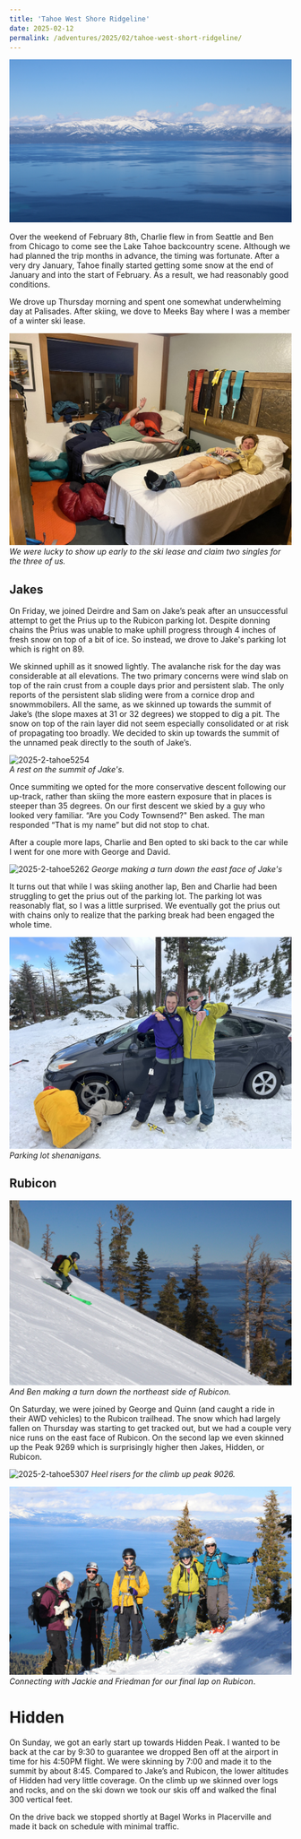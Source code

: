 ```yaml
---
title: 'Tahoe West Shore Ridgeline'
date: 2025-02-12
permalink: /adventures/2025/02/tahoe-west-short-ridgeline/
---
```


![2025-2-tahoe5361](/images/2025-02-tahoe-west-shore/2025-2-tahoe5317.jpg)  

Over the weekend of February 8th, Charlie flew in from Seattle and Ben from Chicago to come see the Lake Tahoe backcountry scene. Although we had planned the trip months in advance, the timing was fortunate. After a very dry January, Tahoe finally started getting some snow at the end of January and into the start of February. As a result, we had reasonably good conditions. 

We drove up Thursday morning and spent one somewhat underwhelming day at Palisades. After skiing, we dove to Meeks Bay where I was a member of a winter ski lease. 

![2025-2-tahoe5361](/images/2025-02-tahoe-west-shore/2025-2-tahoe5361.jpg)  
*We were lucky to show up early to the ski lease and claim two singles for the three of us.*

## Jakes

On Friday, we joined Deirdre and Sam on Jake’s peak after an unsuccessful attempt to get the Prius up to the Rubicon parking lot. Despite donning chains the Prius was unable to make uphill progress through 4 inches of fresh snow on top of a bit of ice. So instead, we drove to Jake's parking lot which is right on 89.

We skinned uphill as it snowed lightly. The avalanche risk for the day was considerable at all elevations. The two primary concerns were wind slab on top of the rain crust from a couple days prior and persistent slab. The only reports of the persistent slab sliding were from a cornice drop and snowmmobilers. All the same, as we skinned up towards the summit of Jake’s (the slope maxes at 31 or 32 degrees) we stopped to dig a pit. The snow on top of the rain layer did not seem especially consolidated or at risk of propagating too broadly. We decided to skin up towards the summit of the unnamed peak directly to the south of Jake’s. 

![2025-2-tahoe5254](/images/2025-02-tahoe-west-shore/2025-2-tahoe5254.JPG)  
*A rest on the summit of Jake's.*

Once summiting we opted for the more conservative descent following our up-track, rather than skiing the more eastern exposure that in places is steeper than 35 degrees. On our first descent we skied by a guy who looked very familiar. “Are you Cody Townsend?" Ben asked. The man responded “That is my name” but did not stop to chat.

After a couple more laps, Charlie and Ben opted to ski back to the car while I went for one more with George and David. 

![2025-2-tahoe5262](/images/2025-02-tahoe-west-shore/2025-2-tahoe5262.JPG)
*George making a turn down the east face of Jake's*

It turns out that while I was skiing another lap, Ben and Charlie had been struggling to get the prius out of the parking lot. The parking lot was reasonably flat, so I was a little surprised. We eventually got the prius out with chains only to realize that the parking break had been engaged the whole time. 

![2025-2-tahoe5436](/images/2025-02-tahoe-west-shore/2025-2-tahoe5436.jpeg)
*Parking lot shenanigans.*

##  Rubicon

![2025-2-tahoe5299](/images/2025-02-tahoe-west-shore/2025-2-tahoe5299.JPG)  
*And Ben making a turn down the northeast side of Rubicon.*

On Saturday, we were joined by George and Quinn (and caught a ride in their AWD vehicles) to the Rubicon trailhead. The snow which had largely fallen on Thursday was starting to get tracked out, but we had a couple very nice runs on the east face of Rubicon. On the second lap we even skinned up the Peak 9269 which is surprisingly higher then Jakes, Hidden, or Rubicon. 

![2025-2-tahoe5307](/images/2025-02-tahoe-west-shore/2025-2-tahoe5307.JPG) 
*Heel risers for the climb up peak 9026.*

![2025-2-tahoe5343](/images/2025-02-tahoe-west-shore/2025-2-tahoe5343.JPG)  
*Connecting with Jackie and Friedman for our final lap on Rubicon*.

#  Hidden 

On Sunday, we got an early start up towards Hidden Peak. I wanted to be back at the car by 9:30 to guarantee we dropped Ben off at the airport in time for his 4:50PM flight. We were skinning by 7:00 and made it to the summit by about 8:45. Compared to Jake’s and Rubicon, the lower altitudes of Hidden had very little coverage. On the climb up we skinned over logs and rocks, and on the ski down we took our skis off and walked the final 300 vertical feet. 

On the drive back we stopped shortly at Bagel Works in Placerville and made it back on schedule with minimal traffic. 
